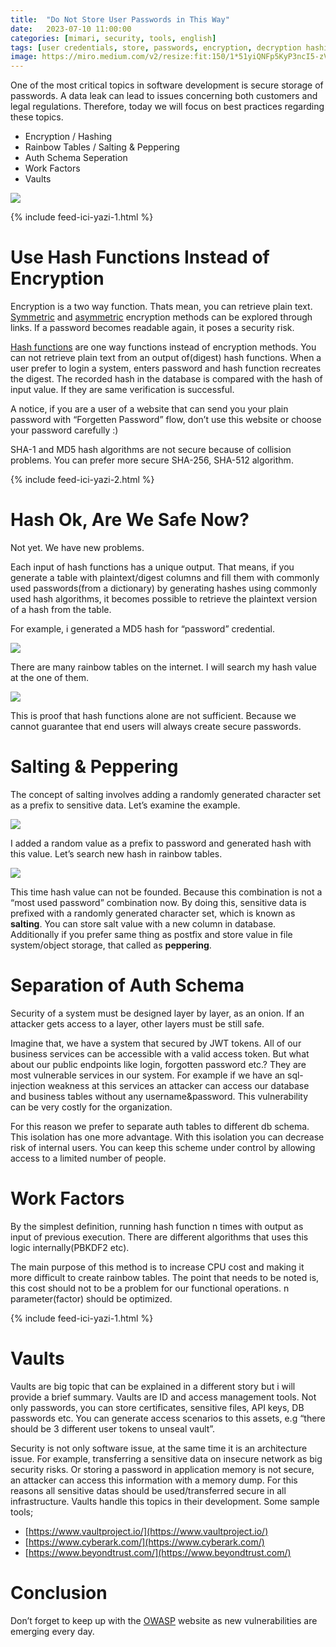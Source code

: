 ```yaml
---
title:  "Do Not Store User Passwords in This Way"
date:   2023-07-10 11:00:00
categories: [mimari, security, tools, english]
tags: [user credentials, store, passwords, encryption, decryption hashing, digest, SHA-256, SHA512, MD5, is safe, rainbow tables, salt, salting, peppering, schema, vault, english, mehmet cem yucel]
image: https://miro.medium.com/v2/resize:fit:150/1*51yiQNFp5KyP3ncI5-zVJA.jpeg
---
```


One of the most critical topics in software development is secure storage of passwords. A data leak can lead to issues concerning both customers and legal regulations. Therefore, today we will focus on best practices regarding these topics.

-   Encryption / Hashing
-   Rainbow Tables / Salting & Peppering
-   Auth Schema Seperation
-   Work Factors
-   Vaults

![](https://miro.medium.com/v2/resize:fit:1400/0*noOeyOHQ_1V_SjmA.jpeg)

{% include feed-ici-yazi-1.html %}

# Use Hash Functions Instead of Encryption

Encryption is a two way function. Thats mean, you can retrieve plain text.  [Symmetric](https://www-mehmetcemyucel-com.translate.goog/2017/simetrik-sifreleme-ve-blockchain/?_x_tr_sl=tr&_x_tr_tl=en&_x_tr_hl=tr&_x_tr_pto=wapp)  and  [asymmetric](https://www-mehmetcemyucel-com.translate.goog/2017/asimetrik-sifreleme-ve-blockchain/?_x_tr_sl=tr&_x_tr_tl=en&_x_tr_hl=tr&_x_tr_pto=wapp)  encryption methods can be explored through links. If a password becomes readable again, it poses a security risk.

[Hash functions](https://www-mehmetcemyucel-com.translate.goog/2017/hash-fonksiyonlari-ve-blockchain/?_x_tr_sl=tr&_x_tr_tl=en&_x_tr_hl=tr&_x_tr_pto=wapp)  are one way functions instead of encryption methods. You can not retrieve plain text from an output of(digest) hash functions. When a user prefer to login a system, enters password and hash function recreates the digest. The recorded hash in the database is compared with the hash of input value. If they are same verification is successful.

A notice, if you are a user of a website that can send you your plain password with “Forgetten Password” flow, don’t use this website or choose your password carefully :)

SHA-1 and MD5 hash algorithms are not secure because of collision problems. You can prefer more secure SHA-256, SHA-512 algorithm.

{% include feed-ici-yazi-2.html %}

# Hash Ok, Are We Safe Now?

Not yet. We have new problems.

Each input of hash functions has a unique output. That means, if you generate a table with plaintext/digest columns and fill them with commonly used passwords(from a dictionary) by generating hashes using commonly used hash algorithms, it becomes possible to retrieve the plaintext version of a hash from the table.

For example, i generated a MD5 hash for “password” credential.

![](https://miro.medium.com/v2/resize:fit:1400/0*TRTceXIsa6YYWmab.png)

There are many rainbow tables on the internet. I will search my hash value at the one of them.

![](https://miro.medium.com/v2/resize:fit:1400/0*IA3ugGyi02-O6evR.png)

This is proof that hash functions alone are not sufficient. Because we cannot guarantee that end users will always create secure passwords.

# Salting & Peppering

The concept of salting involves adding a randomly generated character set as a prefix to sensitive data. Let’s examine the example.

![](https://miro.medium.com/v2/resize:fit:1400/0*D6CV4EHSUJ4Pz2HW.png)

I added a random value as a prefix to password and generated hash with this value. Let’s search new hash in rainbow tables.

![](https://miro.medium.com/v2/resize:fit:1400/0*br_sRfg2omJf2QX4.png)

This time hash value can not be founded. Because this combination is not a “most used password” combination now. By doing this, sensitive data is prefixed with a randomly generated character set, which is known as  **salting**. You can store salt value with a new column in database. Additionally if you prefer same thing as postfix and store value in file system/object storage, that called as  **peppering**.

# Separation of Auth Schema

Security of a system must be designed layer by layer, as an onion. If an attacker gets access to a layer, other layers must be still safe.

Imagine that, we have a system that secured by JWT tokens. All of our business services can be accessible with a valid access token. But what about our public endpoints like login, forgotten password etc.? They are most vulnerable services in our system. For example if we have an sql-injection weakness at this services an attacker can access our database and business tables without any username&password. This vulnerability can be very costly for the organization.

For this reason we prefer to separate auth tables to different db schema. This isolation has one more advantage. With this isolation you can decrease risk of internal users. You can keep this scheme under control by allowing access to a limited number of people.

# Work Factors

By the simplest definition, running hash function n times with output as input of previous execution. There are different algorithms that uses this logic internally(PBKDF2 etc).

The main purpose of this method is to increase CPU cost and making it more difficult to create rainbow tables. The point that needs to be noted is, this cost should not to be a problem for our functional operations. n parameter(factor) should be optimized.

{% include feed-ici-yazi-1.html %}

# Vaults

Vaults are big topic that can be explained in a different story but i will provide a brief summary. Vaults are ID and access management tools. Not only passwords, you can store certificates, sensitive files, API keys, DB passwords etc. You can generate access scenarios to this assets, e.g “there should be 3 different user tokens to unseal vault”.

Security is not only software issue, at the same time it is an architecture issue. For example, transferring a sensitive data on insecure network as big security risks. Or storing a password in application memory is not secure, an attacker can access this information with a memory dump. For this reasons all sensitive datas should be used/transferred secure in all infrastructure. Vaults handle this topics in their development. Some sample tools;

-   [https://www.vaultproject.io/](https://www.vaultproject.io/)
-   [https://www.cyberark.com/](https://www.cyberark.com/)
-   [https://www.beyondtrust.com/](https://www.beyondtrust.com/)

# Conclusion

Don’t forget to keep up with the  [OWASP](https://owasp.org/)  website as new vulnerabilities are emerging every day.